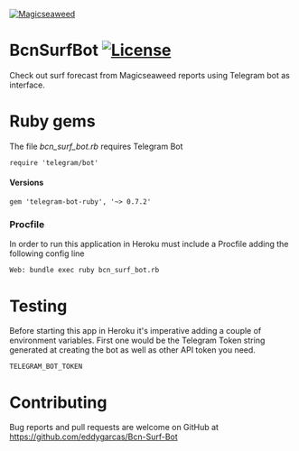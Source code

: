 
[![Magicseaweed](https://im-1-uk.msw.ms/msw_powered_by.png)](https://magicseaweed.com)

# BcnSurfBot [![License](https://badgen.net/badge/license/MIT/blue)](https://github.com/eddygarcas/Bcn-Surf-Bot/LICENSE.txt)

Check out surf forecast from Magicseaweed reports using Telegram bot as interface.

# Ruby gems

The file *bcn_surf_bot.rb* requires Telegram Bot

    require 'telegram/bot'

#### Versions

    gem 'telegram-bot-ruby', '~> 0.7.2'
    
### Procfile

In order to run this application in Heroku must include a Procfile adding the following config line

    Web: bundle exec ruby bcn_surf_bot.rb

# Testing

Before starting this app in Heroku it's imperative adding a couple of environment variables. First one would be the Telegram Token string generated at creating the bot as well as other API token you need.

    TELEGRAM_BOT_TOKEN 
    
# Contributing

Bug reports and pull requests are welcome on GitHub at https://github.com/eddygarcas/Bcn-Surf-Bot


